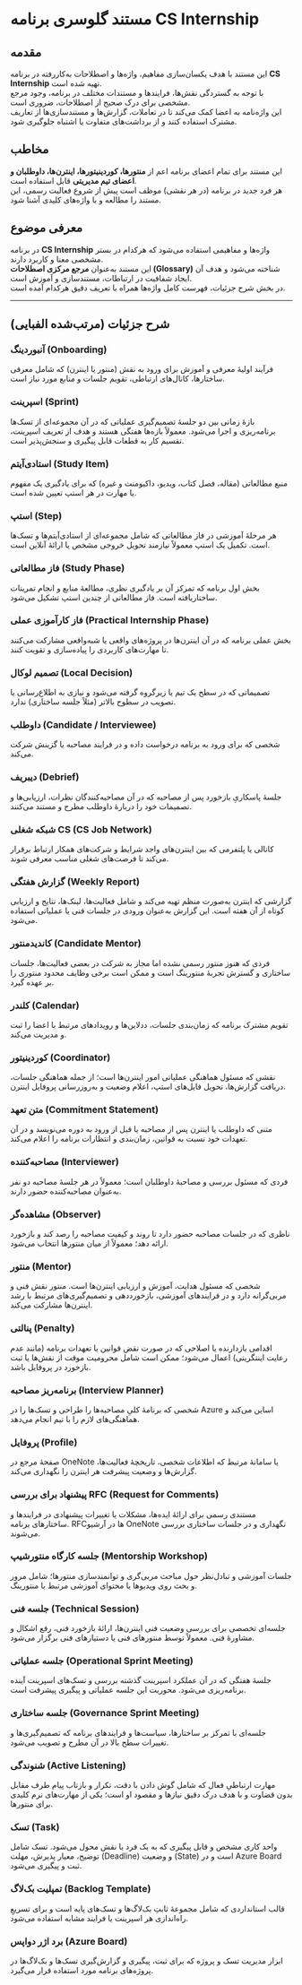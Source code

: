 # مستند گلوسری برنامه CS Internship

## مقدمه

این مستند با هدف یکسان‌سازی مفاهیم، واژه‌ها و اصطلاحات به‌کاررفته در برنامه **CS Internship** تهیه شده است.  
با توجه به گستردگی نقش‌ها، فرایندها و مستندات مختلف در برنامه، وجود مرجع مشخصی برای درک صحیح از اصطلاحات، ضروری است.  
این واژه‌نامه به اعضا کمک می‌کند تا در تعاملات، گزارش‌ها و مستندسازی‌ها از تعاریف مشترک استفاده کنند و از برداشت‌های متفاوت یا اشتباه جلوگیری شود.  

## مخاطب

این مستند برای تمام اعضای برنامه اعم از **منتورها، کوردینیتورها، اینترن‌ها، داوطلبان و اعضای تیم مدیریتی** قابل استفاده است.  
هر فرد جدید در برنامه (در هر نقشی) موظف است پیش از شروع فعالیت رسمی، این مستند را مطالعه و با واژه‌های کلیدی آشنا شود.  

## معرفی موضوع

در برنامه **CS Internship** واژه‌ها و مفاهیمی استفاده می‌شود که هرکدام در بستر مشخصی معنا و کاربرد دارند.  
این مستند به‌عنوان **مرجع مرکزی اصطلاحات (Glossary)** شناخته می‌شود و هدف آن ایجاد شفافیت در ارتباطات، مستندسازی و آموزش است.  
در بخش شرح جزئیات، فهرست کامل واژه‌ها همراه با تعریف دقیق هرکدام آمده است.

---

## شرح جزئیات (مرتب‌شده الفبایی)

### آنبوردینگ (Onboarding)
فرآیند اولیهٔ معرفی و آموزش برای ورود به نقش (منتور یا اینترن) که شامل معرفی ساختارها، کانال‌های ارتباطی، تقویم جلسات و منابع مورد نیاز است.

### اسپرینت (Sprint)
بازهٔ زمانی بین دو جلسهٔ تصمیم‌گیری عملیاتی که در آن مجموعه‌ای از تسک‌ها برنامه‌ریزی و اجرا می‌شود. معمولاً بازه‌ها هفتگی هستند و هدف از تعریف اسپرینت، تقسیم کار به قطعات قابل پیگیری و سنجش‌پذیر است.

### استادی‌آیتم (Study Item)
منبع مطالعاتی (مقاله، فصل کتاب، ویدیو، داکیومنت و غیره) که برای یادگیری یک مفهوم یا مهارت در هر استپ تعیین شده است.

### استپ (Step)
هر مرحلهٔ آموزشی در فاز مطالعاتی که شامل مجموعه‌ای از استادی‌آیتم‌ها و تسک‌ها است. تکمیل یک استپ معمولاً نیازمند تحویل خروجی مشخص یا ارائهٔ آنلاین است.

### فاز مطالعاتی (Study Phase)
بخش اول برنامه که تمرکز آن بر یادگیری نظری، مطالعهٔ منابع و انجام تمرینات ساختاریافته است. فاز مطالعاتی از چندین استپ تشکیل می‌شود.

### فاز کارآموزی عملی (Practical Internship Phase)
بخش عملی برنامه که در آن اینترن‌ها در پروژه‌های واقعی یا شبه‌واقعی مشارکت می‌کنند تا مهارت‌های کاربردی را پیاده‌سازی و تقویت کنند.

### تصمیم لوکال (Local Decision)
تصمیماتی که در سطح یک تیم یا زیرگروه گرفته می‌شود و نیازی به اطلاع‌رسانی یا تصویب در سطوح بالاتر (مثلاً جلسه ساختاری) ندارد.

### داوطلب (Candidate / Interviewee)
شخصی که برای ورود به برنامه درخواست داده و در فرایند مصاحبه یا گزینش شرکت می‌کند.

### دیبریف (Debrief)
جلسهٔ پاسکاریِ بازخورد پس از مصاحبه که در آن مصاحبه‌کنندگان نظرات، ارزیابی‌ها و تصمیمات خود را دربارهٔ داوطلب مطرح و مستند می‌کنند.

### شبکه شغلی CS (CS Job Network)
کانالی یا پلتفرمی که بین اینترن‌های واجد شرایط و شرکت‌های همکار ارتباط برقرار می‌کند تا فرصت‌های شغلی مناسب معرفی شوند.

### گزارش هفتگی (Weekly Report)
گزارشی که اینترن به‌صورت منظم تهیه می‌کند و شامل فعالیت‌ها، لینک‌ها، نتایج و ارزیابی کوتاه از آن هفته است. این گزارش به‌عنوان ورودی در جلسات فنی یا عملیاتی استفاده می‌شود.

### کاندیدمنتور (Candidate Mentor)
فردی که هنوز منتور رسمی نشده اما مجاز به شرکت در بعضی فعالیت‌ها، جلسات ساختاری و گسترش تجربهٔ منتورینگ است و ممکن است برخی وظایف محدود منتوری را بر عهده گیرد.

### کلندر (Calendar)
تقویم مشترک برنامه که زمان‌بندی جلسات، ددلاین‌ها و رویدادهای مرتبط با اعضا را ثبت و مدیریت می‌کند.

### کوردینیتور (Coordinator)
نقشی که مسئول هماهنگی عملیاتی امور اینترن‌ها است؛ از جمله هماهنگی جلسات، دریافت گزارش‌ها، تحویل فایل‌های استپ، اعلام وضعیت و به‌روزرسانی پروفایل اینترن.

### متن تعهد (Commitment Statement)
متنی که داوطلب یا اینترن پس از مصاحبه یا قبل از ورود به دوره می‌نویسد و در آن تعهدات خود نسبت به قوانین، زمان‌بندی و انتظارات برنامه را اعلام می‌کند.

### مصاحبه‌کننده (Interviewer)
فردی که مسئول بررسی و مصاحبهٔ داوطلبان است؛ معمولاً در هر جلسهٔ مصاحبه دو نفر به‌عنوان مصاحبه‌کننده حضور دارند.

### مشاهده‌گر (Observer)
ناظری که در جلسات مصاحبه حضور دارد تا روند و کیفیت مصاحبه را رصد کند و بازخورد ارائه دهد؛ معمولاً از میان منتورها انتخاب می‌شود.

### منتور (Mentor)
شخصی که مسئول هدایت، آموزش و ارزیابی اینترن‌ها است. منتور نقش فنی و مربی‌گرانه دارد و در فرایندهای آموزشی، بازخورددهی و تصمیم‌گیری‌های مرتبط با رشد اینترن‌ها مشارکت می‌کند.

### پنالتی (Penalty)
اقدامی بازدارنده یا اصلاحی که در صورت نقض قوانین یا تعهدات برنامه (مانند عدم رعایت اینتگریتی) اعمال می‌شود؛ ممکن است شامل محرومیت موقت از نقش‌ها یا ثبت بازخورد در پروفایل باشد.

### برنامه‌ریز مصاحبه (Interview Planner)
شخصی که برنامهٔ کلیِ مصاحبه‌ها را طراحی و تسک‌ها را در Azure اساین می‌کند و هماهنگی‌های لازم را با تیم انجام می‌دهد.

### پروفایل (Profile)
صفحهٔ مرجع در OneNote یا سامانهٔ مرتبط که اطلاعات شخصی، تاریخچهٔ فعالیت‌ها، گزارش‌ها و وضعیت پیشرفت هر اینترن را نگهداری می‌کند.

### پیشنهاد برای بررسی RFC (Request for Comments)
مستندی رسمی برای ارائهٔ ایده‌ها، مشکلات یا تغییرات پیشنهادی در فرایندها و ساختارهای برنامه. RFCها در آرشیو OneNote نگهداری و در جلسات ساختاری بررسی می‌شوند.

### جلسه کارگاه منتورشیپ (Mentorship Workshop)
جلسات آموزشی و تبادل‌نظر حول مباحث مربی‌گری و توانمندسازی منتورها؛ شامل مرور و بحث روی ویدیوها یا محتوای آموزشی مرتبط با منتورینگ.

### جلسه فنی (Technical Session)
جلسه‌ای تخصصی برای بررسی وضعیت فنی اینترن‌ها، ارائهٔ بازخورد فنی، رفع اشکال و مشاورهٔ فنی. معمولاً توسط منتورهای فنی یا دستیارهای فنی برگزار می‌شود.

### جلسه عملیاتی (Operational Sprint Meeting)
جلسهٔ هفتگی که در آن عملکرد اسپرینت گذشته بررسی و تسک‌های اسپرینت آینده برنامه‌ریزی می‌شود. محوریت این جلسه عملیاتی و پیگیری پیشرفت است.

### جلسه ساختاری (Governance Sprint Meeting)
جلسه‌ای با تمرکز بر ساختارها، سیاست‌ها و فرایندهای برنامه که تصمیم‌گیری‌ها و تغییرات سطح بالا در آن مطرح و تصویب می‌شود.

### شنوندگی (Active Listening)
مهارت ارتباطیِ فعال که شامل گوش دادن با دقت، تکرار و بازتاب پیام طرف مقابل بدون قضاوت و با هدف درک دقیق نیازها و مقصود او است؛ یکی از مهارت‌های نرم کلیدی برای منتورها.

### تسک (Task)
واحد کاری مشخص و قابل پیگیری که به یک فرد یا نقش محول می‌شود. تسک شامل توضیح، معیار پذیرش، مهلت (Deadline) و وضعیت (State) است و در Azure Board ثبت و پیگیری می‌شود.

### تمپلیت بک‌لاگ (Backlog Template)
قالب استانداردی که شامل مجموعهٔ ثابتِ بک‌لاگ‌ها و تسک‌های پایه است و برای تسریعِ راه‌اندازی هر اسپرینت یا فرایند مشابه استفاده می‌شود.

### برد اژر دواپس (Azure Board)
ابزار مدیریت تسک و پروژه که برای ثبت، پیگیری و گزارش‌گیری تسک‌ها و بک‌لاگ‌ها در پروژه‌های برنامه مورد استفاده قرار می‌گیرد.
